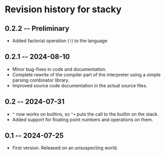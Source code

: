 # Revision history for stacky

## 0.2.2 -- **Preliminary**

* Added factorial operation (`!`) to the language

## 0.2.1 -- 2024-08-10

* Minor bug-fixes in code and documentation.
* Complete rewrite of the compiler part of the interpreter using a simple parsing combinator library.
* Improved source code documentation in the actual source files.

## 0.2 -- 2024-07-31

* `^` now works on builtins, so `^+` puts the call to the builtin on the stack.
* Added support for floating point numbers and operations on them.

## 0.1 -- 2024-07-25

* First version. Released on an unsuspecting world.
